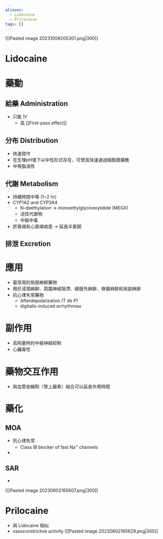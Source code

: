 ```yaml
---
aliases:
  - Lidocaine
  - Prilocaine
tags: []
---
```

![[Pasted image 20231009205301.png|300]]
# Lidocaine
# 藥動
## 給藥 Administration
- 只能 IV
	- 高 [[First-pass effect]] 
## 分布 Distribution
- 快速發作
- 在生理pH值下以中性形式存在，可使其快速通過細胞膜擴散
- 中等脂溶性
## 代謝 Metabolism
- 持續時間中等 (1~2 hr)
- CYP1A2 and CYP3A4
	- N-deethylation $\rightarrow$ monoethylglycinexylidide (MEGX) 
	- 活性代謝物
	- 中樞中毒
- 肝衰竭和心衰竭病患 $\rightarrow$ 延長半衰期
## 排泄 Excretion
# 應用
- 最常用的局部麻醉藥物
- 用於浸潤麻醉、周圍神經阻滯、硬膜外麻醉、脊髓麻醉和局部麻醉
- 抗心律失常藥物
	- Afterdepolarization (T de P)
	- digitalis-induced arrhythmias
# 副作用
- 高劑量時的中樞神經抑制
- 心臟毒性
# 藥物交互作用
- 與血管收縮劑（腎上腺素）結合可以延長作用時間
# 藥化
## MOA
- 抗心律失常
	- Class IB blocker of fast Na<sup>+</sup> channels
- 
## SAR
- 


![[Pasted image 20230602165607.png|300]]
# Prilocaine
- 與 Lidocaine 相似
- vasoconstrictive activity
![[Pasted image 20230602165629.png|300]]